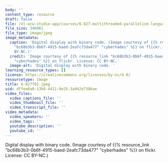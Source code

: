 ```yaml
---
body: ''
content_type: resource
draft: false
file: /ol-ocw-studio-app/courses/6-827-multithreaded-parallelism-languages-and-compilers-fall-2002/6-827f02.jpeg
file_size: 346961
file_type: image/jpeg
image_metadata:
  caption: 'Digital display with binary code. (Image courtesy of {{% resource_link
    "bc68b3b3-0b6f-4915-baed-2eafc73da477" "cyberhades" %}} on flickr. License: CC
    BY-NC.)'
  credit: 'Image courtesy of {{% resource_link "bc68b3b3-0b6f-4915-baed-2eafc73da477"
    "cyberhades" %}} on flickr. License: CC BY-NC.'
  image-alt: 'Digital display with binary code. '
learning_resource_types: []
license: https://creativecommons.org/licenses/by-nc/4.0/
resourcetype: Image
title: 6-827f02.jpeg
uid: dffee8a8-13b8-4411-9e25-3a942e7386ae
video_files:
  video_captions_file: ''
  video_thumbnail_file: ''
  video_transcript_file: ''
video_metadata:
  video_speakers: ''
  video_tags: ''
  youtube_description: ''
  youtube_id: ''
---
```

Digital display with binary code. (Image courtesy of {{% resource_link "bc68b3b3-0b6f-4915-baed-2eafc73da477" "cyberhades" %}} on flickr. License: CC BY-NC.)